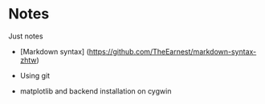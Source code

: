 # Notes

Just notes

* [Markdown syntax] (https://github.com/TheEarnest/markdown-syntax-zhtw)

* Using git 

* matplotlib and backend installation on cygwin 
